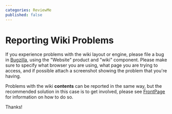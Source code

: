 ```yaml
---
categories: ReviewMe
published: false
---
```

# Reporting Wiki Problems

If you experience problems with the wiki layout or engine, please file a
bug in [Bugzilla](http://bugs.squid-cache.org/), using the "Website"
product and "wiki" component. Please make sure to specify what browser
you are using, what page you are trying to access, and if possible
attach a screenshot showing the problem that you're having.

Problems with the wiki **contents** can be reported in the same way, but
the recommended solution in this case is to get involved, please see
[FrontPage](/FrontPage)
for information on how to do so.

Thanks\!
